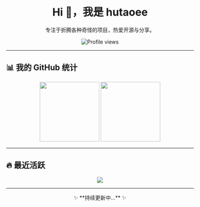 <div align="center">
  <h1>Hi 👋，我是 hutaoee</h1>
  <p>专注于折腾各种奇怪的项目，热爱开源与分享。</p>

  <img src="https://komarev.com/ghpvc/?username=hutaoee&style=for-the-badge" alt="Profile views" />
</div>

---

## 📊 我的 GitHub 统计
<div align="center">
  <img src="https://github-readme-stats.vercel.app/api?username=hutaoee&show_icons=true&theme=radical" height="160">
  <img src="https://github-readme-stats.vercel.app/api/top-langs/?username=hutaoee&layout=compact&theme=radical" height="160">
</div>

---

## 🔥 最近活跃
<div align="center">
  <img src="https://streak-stats.demolab.com?user=hutaoee&theme=radical&border_radius=5" />
</div>

---

<div align="center">
  ✨ **持续更新中...** ✨
</div>
